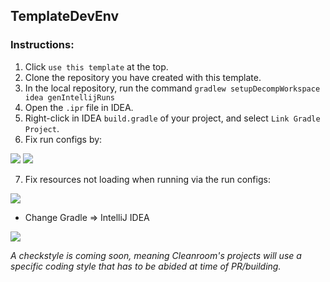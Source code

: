 ## TemplateDevEnv

### Instructions:

1. Click `use this template` at the top.
2. Clone the repository you have created with this template.
3. In the local repository, run the command `gradlew setupDecompWorkspace idea genIntellijRuns`
4. Open the `.ipr` file in IDEA.
5. Right-click in IDEA `build.gradle` of your project, and select `Link Gradle Project`.
6. Fix run configs by:

![](https://i.imgur.com/GBchJpS.png)
![](https://i.imgur.com/KlMxgvc.png)

7. Fix resources not loading when running via the run configs:

![](https://i.imgur.com/sdZNnH8.png)

- Change Gradle => IntelliJ IDEA

![](https://i.imgur.com/7osMDhu.png)

*A checkstyle is coming soon, meaning Cleanroom's projects will use a specific coding style that has to be abided at time of PR/building.*
